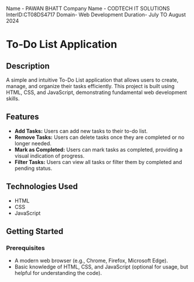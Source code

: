 
Name - PAWAN BHATT
Company Name - CODTECH IT SOLUTIONS  
InterID:CT08DS4717
Domain- Web Development 
Duration- July TO August 2024



# To-Do List Application

## Description
A simple and intuitive To-Do List application that allows users to create, manage, and organize their tasks efficiently. This project is built using HTML, CSS, and JavaScript, demonstrating fundamental web development skills.

## Features
- **Add Tasks:** Users can add new tasks to their to-do list.
- **Remove Tasks:** Users can delete tasks once they are completed or no longer needed.
- **Mark as Completed:** Users can mark tasks as completed, providing a visual indication of progress.
- **Filter Tasks:** Users can view all tasks or filter them by completed and pending status.

## Technologies Used
- HTML
- CSS
- JavaScript

## Getting Started

### Prerequisites
- A modern web browser (e.g., Chrome, Firefox, Microsoft Edge).
- Basic knowledge of HTML, CSS, and JavaScript (optional for usage, but helpful for understanding the code).



